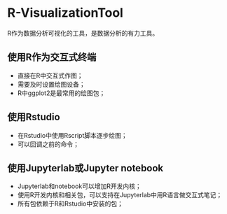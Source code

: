 # R-VisualizationTool
R作为数据分析可视化的工具，是数据分析的有力工具。

## 使用R作为交互式终端
- 直接在R中交互式作图；
- 需要及时设置绘图设备；
- R中ggplot2是最常用的绘图包；

## 使用Rstudio
- 在Rstudio中使用Rscript脚本逐步绘图；
- 可以回调之前的命令；

## 使用Jupyterlab或Jupyter notebook
- Jupyterlab和notebook可以增加R开发内核；
- 使用R开发内核和相关包，可以支持在Jupyterlab中用R语言做交互式笔记；
- 所有包依赖于R和Rstudio中安装的包；
